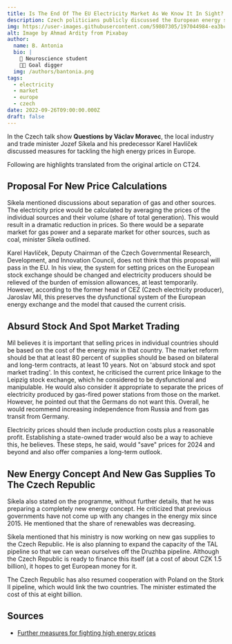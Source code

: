 ```yaml
---
title: Is The End Of The EU Electricity Market As We Know It In Sight?
description: Czech politicians publicly discussed the European energy stock exchange
img: https://user-images.githubusercontent.com/59807305/197044984-ea3bc50e-5ed9-4ce0-97e6-9eb6cc673db1.jpg
alt: Image by Ahmad Ardity from Pixabay
author:
  name: B. Antonia
  bio: |
    🧠 Neuroscience student
    🦸🏼 Goal digger
  img: /authors/bantonia.png
tags:
  - electricity
  - market
  - europe
  - czech
date: 2022-09-26T09:00:00.000Z
draft: false
---
```


In the Czech talk show **Questions by Václav Moravec**, the local industry and trade minister Jozef Síkela and his
predecessor Karel Havlíček discussed measures for tackling the high energy prices in Europe.

Following are highlights translated from the original article on CT24.

## Proposal For New Price Calculations

Síkela mentioned discussions about separation of gas and other sources. The electricity price would be calculated by
averaging the prices of the individual sources and their volume (share of total generation). This would result in a
dramatic reduction in prices. So there would be a separate market for gas power and a separate market for other sources,
such as coal, minister Síkela outlined.

Karel Havlíček, Deputy Chairman of the Czech Governmental Research, Development, and Innovation Council, does not think
that this proposal will pass in the EU. In his view, the system for setting prices on the European stock exchange should
be changed and electricity producers should be relieved of the burden of emission allowances, at least temporarily.
However, according to the former head of CEZ (Czech electricity producer), Jaroslav Míl, this preserves the
dysfunctional system of the European energy exchange and the model that caused the current crisis.

## Absurd Stock And Spot Market Trading

Míl believes it is important that selling prices in individual countries should be based on the cost of the energy mix
in that country. The market reform should be that at least 80 percent of supplies should be based on bilateral and
long-term contracts, at least 10 years. Not on 'absurd stock and spot market trading'. In this context, he criticised
the current price linkage to the Leipzig stock exchange, which he considered to be dysfunctional and manipulable. He
would also consider it appropriate to separate the prices of electricity produced by gas-fired power stations from those
on the market. However, he pointed out that the Germans do not want this. Overall, he would recommend increasing
independence from Russia and from gas transit from Germany.

Electricity prices should then include production costs plus a reasonable profit. Establishing a state-owned trader
would also be a way to achieve this, he believes. These steps, he said, would "save" prices for 2024 and beyond and also
offer companies a long-term outlook.

## New Energy Concept And New Gas Supplies To The Czech Republic

Síkela also stated on the programme, without further details, that he was preparing a completely new energy concept. He
criticized that previous governments have not come up with any changes in the energy mix since 2015. He mentioned that
the share of renewables was decreasing.

Síkela mentioned that his ministry is now working on new gas supplies to the Czech Republic. He is also planning to
expand the capacity of the TAL pipeline so that we can wean ourselves off the Druzhba pipeline. Although the Czech
Republic is ready to finance this itself (at a cost of about CZK 1.5 billion), it hopes to get European money for it.

The Czech Republic has also resumed cooperation with Poland on the Stork II pipeline, which would link the two
countries. The minister estimated the cost of this at eight billion.

## Sources

- [Further measures for fighting high energy prices](https://ct24.ceskatelevize.cz/ekonomika/3531788-sikela-chce-v-evrope-dojednat-dalsi-opatreni-proti-drahym-energiim-havlicek-je-k)
